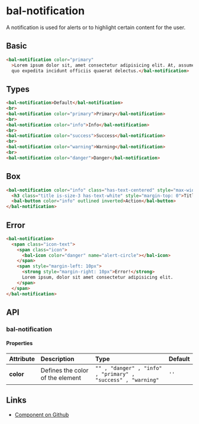 # bal-notification

A notification is used for alerts or to highlight certain content for the user.

## Basic

<ClientOnly>  <docs-demo-bal-notification-66></docs-demo-bal-notification-66></ClientOnly>

```html
<bal-notification color="primary"
  >Lorem ipsum dolor sit, amet consectetur adipisicing elit. At, assumenda in ducimus modi animi enim velit molestiae rerum natus, ad culpa explicabo blanditiis architecto
  quo expedita incidunt officiis quaerat delectus.</bal-notification>
```

## Types

<ClientOnly>  <docs-demo-bal-notification-67></docs-demo-bal-notification-67></ClientOnly>

```html
<bal-notification>Default</bal-notification>
<br>
<bal-notification color="primary">Primary</bal-notification>
<br>
<bal-notification color="info">Info</bal-notification>
<br>
<bal-notification color="success">Success</bal-notification>
<br>
<bal-notification color="warning">Warning</bal-notification>
<br>
<bal-notification color="danger">Danger</bal-notification>
```

## Box

<ClientOnly>  <docs-demo-bal-notification-68></docs-demo-bal-notification-68></ClientOnly>

```html
<bal-notification color="info" class="has-text-centered" style="max-width: 400px">
  <h3 class="title is-size-3 has-text-white" style="margin-top: 0">Title</h3>
  <bal-button color="info" outlined inverted>Action</bal-button>
</bal-notification>
```

## Error

<ClientOnly>  <docs-demo-bal-notification-69></docs-demo-bal-notification-69></ClientOnly>

```html
<bal-notification>
  <span class="icon-text">
    <span class="icon">
      <bal-icon color="danger" name="alert-circle"></bal-icon>
    </span>
    <span style="margin-left: 10px">
      <strong style="margin-right: 10px">Error!</strong>
      Lorem ipsum, dolor sit amet consectetur adipisicing elit.
    </span>
  </span>
</bal-notification>
```


## API

### bal-notification

#### Properties

| Attribute | Description                      | Type                                                         | Default |
| :-------- | :------------------------------- | :----------------------------------------------------------- | :------ |
| **color** | Defines the color of the element | `"" , "danger" , "info" , "primary" , "success" , "warning"` | `''`    |






## Links

* [Component on Github](https://github.com/baloise/ui-library/blob/master/packages/library/src/components/bal-notification)
